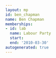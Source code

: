 ```yaml
---
layout: mp
id: ben_chapman
name: Ben Chapman
memberships:
- id: lab
  name: Labour Party
  start: 
  end: '2010-03-30'
autogenerated: true
---
```


